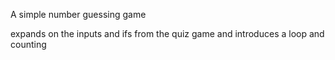 A simple number guessing game

expands on the inputs and ifs from the quiz game and introduces a loop and counting